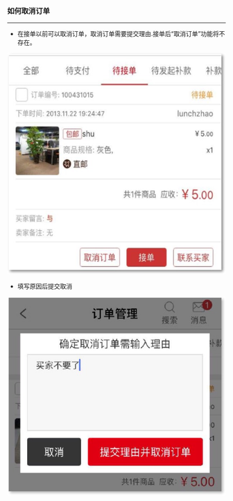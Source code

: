 ### 如何取消订单

---

* 在接单以前可以取消订单，取消订单需要提交理由.接单后“取消订单”功能将不存在。

![](/sellerapp/images/qxdd_1.jpg)

* 填写原因后提交取消

![](/order-management/images/qxdd_2.jpg)

